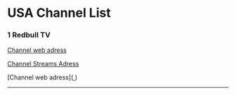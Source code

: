 # USA Channel List

### 1 Redbull TV
[Channel web adress](https://www.redbull.com/int-en/channels/best-of-red-bull-stream)
  
[Channel Streams Adress](https://rbmn-live.akamaized.net/hls/live/590964/BoRB-AT/master.m3u8)


[Channel web adress](<a href="http://example.com/" target="_blank"> </a>)

----

